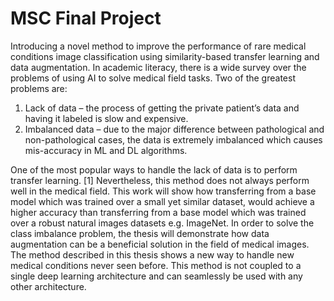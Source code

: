 # MSC Final Project

Introducing a novel method to improve the performance of rare medical conditions image classification using similarity-based transfer learning and data augmentation.
In academic literacy, there is a wide survey over the problems of using AI to solve medical field tasks. Two of the greatest problems are:
1)	Lack of data – the process of getting the private patient’s data and having it labeled is slow and expensive. 
2)	Imbalanced data – due to the major difference between pathological and non-pathological cases, the data is extremely imbalanced which causes mis-accuracy in ML and DL algorithms.

One of the most popular ways to handle the lack of data is to perform transfer learning. [1] Nevertheless, this method does not always perform well in the medical field. This work will show how transferring from a base model which was trained over a small yet similar dataset, would achieve a higher accuracy than transferring from a base model which was trained over a  robust natural images datasets e.g. ImageNet.
In order to solve the class imbalance problem, the thesis will demonstrate how data augmentation can be a beneficial solution in the field of medical images.
The method described in this thesis shows a new way to handle new medical conditions never seen before. This method is not coupled to a single deep learning architecture and can seamlessly be used with any other architecture.
